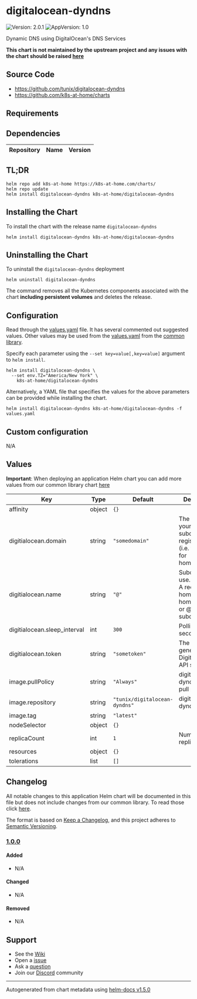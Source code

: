 # digitalocean-dyndns

![Version: 2.0.1](https://img.shields.io/badge/Version-2.0.1-informational?style=flat-square) ![AppVersion: 1.0](https://img.shields.io/badge/AppVersion-1.0-informational?style=flat-square)

Dynamic DNS using DigitalOcean's DNS Services

**This chart is not maintained by the upstream project and any issues with the chart should be raised [here](https://github.com/k8s-at-home/charts/issues/new/choose)**

## Source Code

* <https://github.com/tunix/digitalocean-dyndns>
* <https://github.com/k8s-at-home/charts>

## Requirements

## Dependencies

| Repository | Name | Version |
|------------|------|---------|

## TL;DR

```console
helm repo add k8s-at-home https://k8s-at-home.com/charts/
helm repo update
helm install digitalocean-dyndns k8s-at-home/digitalocean-dyndns
```

## Installing the Chart

To install the chart with the release name `digitalocean-dyndns`

```console
helm install digitalocean-dyndns k8s-at-home/digitalocean-dyndns
```

## Uninstalling the Chart

To uninstall the `digitalocean-dyndns` deployment

```console
helm uninstall digitalocean-dyndns
```

The command removes all the Kubernetes components associated with the chart **including persistent volumes** and deletes the release.

## Configuration

Read through the [values.yaml](./values.yaml) file. It has several commented out suggested values.
Other values may be used from the [values.yaml](../common/values.yaml) from the [common library](../common).

Specify each parameter using the `--set key=value[,key=value]` argument to `helm install`.

```console
helm install digitalocean-dyndns \
  --set env.TZ="America/New York" \
    k8s-at-home/digitalocean-dyndns
```

Alternatively, a YAML file that specifies the values for the above parameters can be provided while installing the chart.

```console
helm install digitalocean-dyndns k8s-at-home/digitalocean-dyndns -f values.yaml
```

## Custom configuration

N/A

## Values

**Important**: When deploying an application Helm chart you can add more values from our common library chart [here](https://github.com/k8s-at-home/charts/tree/master/charts/common/)

| Key | Type | Default | Description |
|-----|------|---------|-------------|
| affinity | object | `{}` |  |
| digitialocean.domain | string | `"somedomain"` | The domain your subdomain is registered at. (i.e. foo.com for home.foo.com) |
| digitialocean.name | string | `"@"` | Subdomain to use. (name in A record) (i.e. home for home.foo.com or @ for no subdomain) |
| digitialocean.sleep_interval | int | `300` | Polling time in seconds |
| digitialocean.token | string | `"sometoken"` | The token you generate in DigitalOcean's API settings. |
| image.pullPolicy | string | `"Always"` | digitalocean-dyndns image pull policy  |
| image.repository | string | `"tunix/digitalocean-dyndns"` | digitalocean-dyndns image  |
| image.tag | string | `"latest"` |  |
| nodeSelector | object | `{}` |  |
| replicaCount | int | `1` | Number of replicas |
| resources | object | `{}` |  |
| tolerations | list | `[]` |  |

## Changelog

All notable changes to this application Helm chart will be documented in this file but does not include changes from our common library. To read those click [here](https://github.com/k8s-at-home/charts/tree/master/charts/common/README.md#Changelog).

The format is based on [Keep a Changelog](https://keepachangelog.com/en/1.0.0/), and this project adheres to [Semantic Versioning](https://semver.org/spec/v2.0.0.html).

### [1.0.0]

#### Added

- N/A

#### Changed

- N/A

#### Removed

- N/A

[1.0.0]: #1.0.0

## Support

- See the [Wiki](https://github.com/k8s-at-home/charts/wiki)
- Open a [issue](https://github.com/k8s-at-home/charts/issues/new/choose)
- Ask a [question](https://github.com/k8s-at-home/charts/discussions)
- Join our [Discord](https://discord.gg/sTMX7Vh) community

----------------------------------------------
Autogenerated from chart metadata using [helm-docs v1.5.0](https://github.com/norwoodj/helm-docs/releases/v1.5.0)